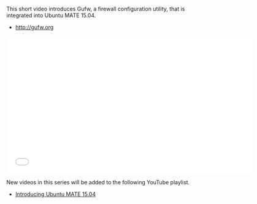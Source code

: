 <!-- 
.. title: Gufw in Ubuntu MATE 15.04
.. slug: Gufw-in-ubuntu-mate-vivid-vervet
.. date: 2015-03-12 19:39:00 UTC
.. tags: Ubuntu,MATE,Features,Vivid
.. link: https://www.youtube.com/watch?v=FBaFL6UnDAE
.. description: 
.. type: text
.. author: Martin Wimpress
-->

This short video introduces Gufw, a firewall configuration utility, that is integrated into Ubuntu MATE 15.04.

  * <http://gufw.org>

<div align="center">
<iframe width="640" height="360" src="//www.youtube.com/embed/FBaFL6UnDAE?html5=1" frameborder="0" allowfullscreen></iframe>
</div>

New videos in this series will be added to the following YouTube playlist.

  * [Introducing Ubuntu MATE 15.04](//www.youtube.com/playlist?list=PLE6KGGrWCFf0-7sVeKHpddNGUPCYTclBR)
